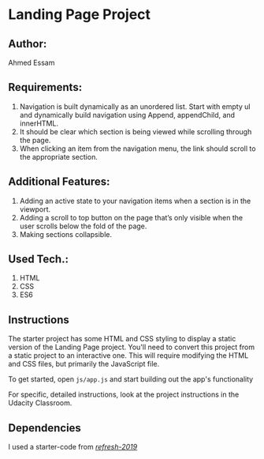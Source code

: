 # Landing Page Project

## Author:

Ahmed Essam

## Requirements:

1. Navigation is built dynamically as an unordered list. Start with empty ul and dynamically build navigation using Append, appendChild, and innerHTML.
2. It should be clear which section is being viewed while scrolling through the page.
3. When clicking an item from the navigation menu, the link should scroll to the appropriate section.

## Additional Features:

1. Adding an active state to your navigation items when a section is in the viewport.
2. Adding a scroll to top button on the page that’s only visible when the user scrolls below the fold of the page.
3. Making sections collapsible.

## Used Tech.:

1. HTML
2. CSS
3. ES6

## Instructions

The starter project has some HTML and CSS styling to display a static version of the Landing Page project. You'll need to convert this project from a static project to an interactive one. This will require modifying the HTML and CSS files, but primarily the JavaScript file.

To get started, open `js/app.js` and start building out the app's functionality

For specific, detailed instructions, look at the project instructions in the Udacity Classroom.


## Dependencies
I used a starter-code from *[refresh-2019](https://github.com/udacity/fend/tree/refresh-2019/projects/landing-page)*

